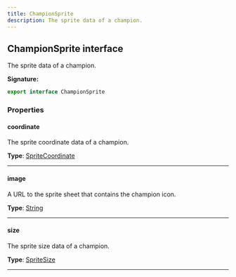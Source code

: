 ```yaml
---
title: ChampionSprite
description: The sprite data of a champion.
---
```


## ChampionSprite interface

The sprite data of a champion.

**Signature:**

```ts
export interface ChampionSprite 
```

### Properties

#### coordinate

The sprite coordinate data of a champion.



**Type**: [SpriteCoordinate](/api/SpriteCoordinate.md)

---

#### image

A URL to the sprite sheet that contains the champion icon.



**Type**: [String](https://developer.mozilla.org/en-US/docs/Web/JavaScript/Reference/Global_Objects/String)

---

#### size

The sprite size data of a champion.



**Type**: [SpriteSize](/api/SpriteSize.md)

---

